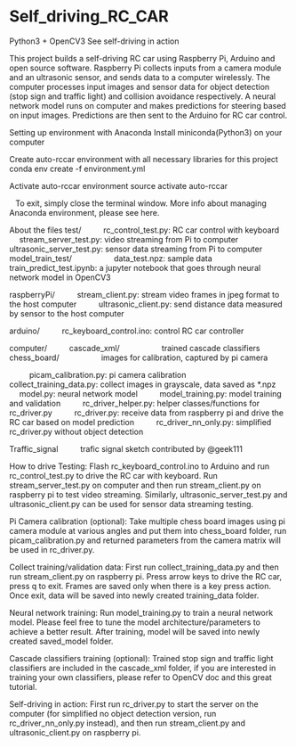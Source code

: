 # Self_driving_RC_CAR

Python3 + OpenCV3
See self-driving in action



This project builds a self-driving RC car using Raspberry Pi, Arduino and open source software. Raspberry Pi collects inputs from a camera module and an ultrasonic sensor, and sends data to a computer wirelessly. The computer processes input images and sensor data for object detection (stop sign and traffic light) and collision avoidance respectively. A neural network model runs on computer and makes predictions for steering based on input images. Predictions are then sent to the Arduino for RC car control.

Setting up environment with Anaconda
Install miniconda(Python3) on your computer

Create auto-rccar environment with all necessary libraries for this project
conda env create -f environment.yml

Activate auto-rccar environment
source activate auto-rccar

  To exit, simply close the terminal window. More info about managing Anaconda environment, please see here.

About the files
test/
    rc_control_test.py: RC car control with keyboard
    stream_server_test.py: video streaming from Pi to computer
    ultrasonic_server_test.py: sensor data streaming from Pi to computer
    model_train_test/
        data_test.npz: sample data
        train_predict_test.ipynb: a jupyter notebook that goes through neural network model in OpenCV3

raspberryPi/
    stream_client.py: stream video frames in jpeg format to the host computer
    ultrasonic_client.py: send distance data measured by sensor to the host computer

arduino/
    rc_keyboard_control.ino: control RC car controller

computer/
    cascade_xml/
        trained cascade classifiers
    chess_board/
        images for calibration, captured by pi camera

    picam_calibration.py: pi camera calibration
    collect_training_data.py: collect images in grayscale, data saved as *.npz
    model.py: neural network model
    model_training.py: model training and validation
    rc_driver_helper.py: helper classes/functions for rc_driver.py
    rc_driver.py: receive data from raspberry pi and drive the RC car based on model prediction
    rc_driver_nn_only.py: simplified rc_driver.py without object detection

Traffic_signal
    trafic signal sketch contributed by @geek111

How to drive
Testing: Flash rc_keyboard_control.ino to Arduino and run rc_control_test.py to drive the RC car with keyboard. Run stream_server_test.py on computer and then run stream_client.py on raspberry pi to test video streaming. Similarly, ultrasonic_server_test.py and ultrasonic_client.py can be used for sensor data streaming testing.

Pi Camera calibration (optional): Take multiple chess board images using pi camera module at various angles and put them into chess_board folder, run picam_calibration.py and returned parameters from the camera matrix will be used in rc_driver.py.

Collect training/validation data: First run collect_training_data.py and then run stream_client.py on raspberry pi. Press arrow keys to drive the RC car, press q to exit. Frames are saved only when there is a key press action. Once exit, data will be saved into newly created training_data folder.

Neural network training: Run model_training.py to train a neural network model. Please feel free to tune the model architecture/parameters to achieve a better result. After training, model will be saved into newly created saved_model folder.

Cascade classifiers training (optional): Trained stop sign and traffic light classifiers are included in the cascade_xml folder, if you are interested in training your own classifiers, please refer to OpenCV doc and this great tutorial.

Self-driving in action: First run rc_driver.py to start the server on the computer (for simplified no object detection version, run rc_driver_nn_only.py instead), and then run stream_client.py and ultrasonic_client.py on raspberry pi.

